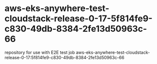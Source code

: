 # aws-eks-anywhere-test-cloudstack-release-0-17-5f814fe9-c830-49db-8384-2fe13d50963c-66
repository for use with E2E test job aws-eks-anywhere-test-cloudstack-release-0-17:5f814fe9-c830-49db-8384-2fe13d50963c-66
